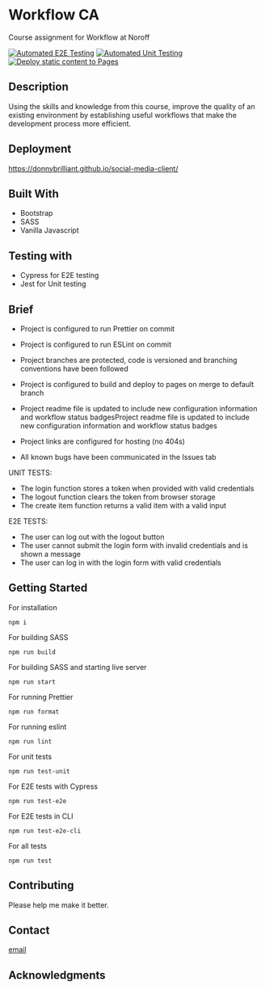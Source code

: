 # Workflow CA

Course assignment for Workflow at Noroff

[![Automated E2E Testing](https://github.com/donnybrilliant/social-media-client/actions/workflows/e2e-test.yml/badge.svg?branch=master)](https://github.com/donnybrilliant/social-media-client/actions/workflows/e2e-test.yml)
[![Automated Unit Testing](https://github.com/donnybrilliant/social-media-client/actions/workflows/unit-test.yml/badge.svg)](https://github.com/donnybrilliant/social-media-client/actions/workflows/unit-test.yml)
[![Deploy static content to Pages](https://github.com/donnybrilliant/social-media-client/actions/workflows/pages.yml/badge.svg)](https://github.com/donnybrilliant/social-media-client/actions/workflows/pages.yml)

## Description

Using the skills and knowledge from this course, improve the quality of an existing environment by establishing useful workflows that make the development process more efficient.


## Deployment

https://donnybrilliant.github.io/social-media-client/ 

## Built With

- Bootstrap
- SASS
- Vanilla Javascript

## Testing with
- Cypress for E2E testing
- Jest for Unit testing

## Brief

- Project is configured to run Prettier on commit
- Project is configured to run ESLint on commit
- Project branches are protected, code is versioned and branching conventions have been followed
- Project is configured to build and deploy to pages on merge to default branch

- Project readme file is updated to include new configuration information and workflow status badgesProject readme file is updated to include new configuration information and workflow status badges
- Project links are configured for hosting (no 404s)
- All known bugs have been communicated in the Issues tab

UNIT TESTS: 
- The login function stores a token when provided with valid credentials
- The logout function clears the token from browser storage
- The create item function returns a valid item with a valid input

E2E TESTS: 
- The user can log out with the logout button
- The user cannot submit the login form with invalid credentials and is shown a message
- The user can log in with the login form with valid credentials

## Getting Started

For installation
```
npm i
```

For building SASS
```
npm run build
```

For building SASS and starting live server
```
npm run start
```

For running Prettier
```
npm run format
```

For running eslint
```
npm run lint
```

For unit tests
```
npm run test-unit
```

For E2E tests with Cypress
```
npm run test-e2e
```

For E2E tests in CLI
```
npm run test-e2e-cli
```

For all tests
```
npm run test
```

## Contributing

Please help me make it better.

## Contact

[email](mailto:daniel.vier@gmail.com)

## Acknowledgments
